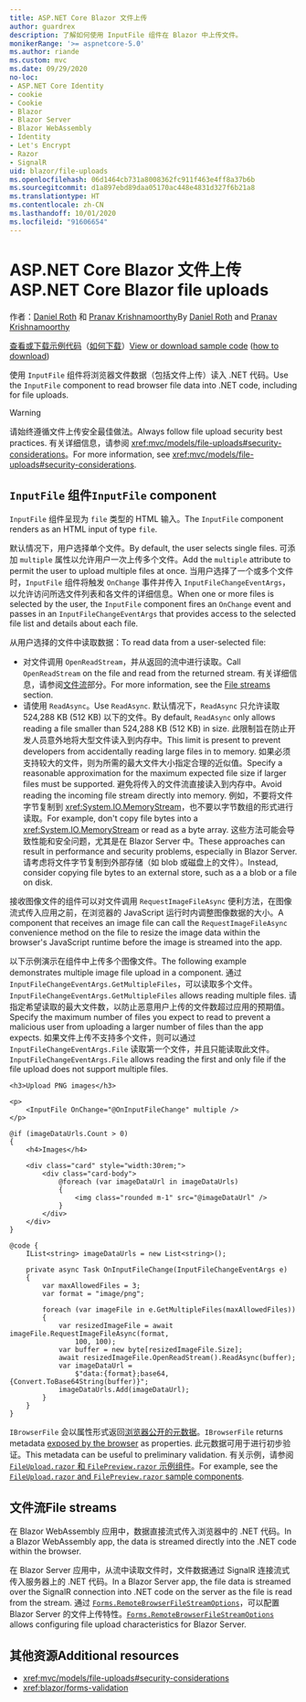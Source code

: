 ```yaml
---
title: ASP.NET Core Blazor 文件上传
author: guardrex
description: 了解如何使用 InputFile 组件在 Blazor 中上传文件。
monikerRange: '>= aspnetcore-5.0'
ms.author: riande
ms.custom: mvc
ms.date: 09/29/2020
no-loc:
- ASP.NET Core Identity
- cookie
- Cookie
- Blazor
- Blazor Server
- Blazor WebAssembly
- Identity
- Let's Encrypt
- Razor
- SignalR
uid: blazor/file-uploads
ms.openlocfilehash: 06d1464cb731a8008362fc911f463e4ff8a37b6b
ms.sourcegitcommit: d1a897ebd89daa05170ac448e4831d327f6b21a8
ms.translationtype: HT
ms.contentlocale: zh-CN
ms.lasthandoff: 10/01/2020
ms.locfileid: "91606654"
---
```

# <a name="aspnet-core-no-locblazor-file-uploads"></a><span data-ttu-id="c7c40-103">ASP.NET Core Blazor 文件上传</span><span class="sxs-lookup"><span data-stu-id="c7c40-103">ASP.NET Core Blazor file uploads</span></span>

<span data-ttu-id="c7c40-104">作者：[Daniel Roth](https://github.com/danroth27) 和 [Pranav Krishnamoorthy](https://github.com/pranavkm)</span><span class="sxs-lookup"><span data-stu-id="c7c40-104">By [Daniel Roth](https://github.com/danroth27) and [Pranav Krishnamoorthy](https://github.com/pranavkm)</span></span>

<span data-ttu-id="c7c40-105">[查看或下载示例代码](https://github.com/dotnet/AspNetCore.Docs/tree/master/aspnetcore/blazor/file-uploads/samples/)（[如何下载](xref:index#how-to-download-a-sample)）</span><span class="sxs-lookup"><span data-stu-id="c7c40-105">[View or download sample code](https://github.com/dotnet/AspNetCore.Docs/tree/master/aspnetcore/blazor/file-uploads/samples/) ([how to download](xref:index#how-to-download-a-sample))</span></span>

<span data-ttu-id="c7c40-106">使用 `InputFile` 组件将浏览器文件数据（包括文件上传）读入 .NET 代码。</span><span class="sxs-lookup"><span data-stu-id="c7c40-106">Use the `InputFile` component to read browser file data into .NET code, including for file uploads.</span></span>

> [!WARNING]
> <span data-ttu-id="c7c40-107">请始终遵循文件上传安全最佳做法。</span><span class="sxs-lookup"><span data-stu-id="c7c40-107">Always follow file upload security best practices.</span></span> <span data-ttu-id="c7c40-108">有关详细信息，请参阅 <xref:mvc/models/file-uploads#security-considerations>。</span><span class="sxs-lookup"><span data-stu-id="c7c40-108">For more information, see <xref:mvc/models/file-uploads#security-considerations>.</span></span>

## <a name="inputfile-component"></a><span data-ttu-id="c7c40-109">`InputFile` 组件</span><span class="sxs-lookup"><span data-stu-id="c7c40-109">`InputFile` component</span></span>

<span data-ttu-id="c7c40-110">`InputFile` 组件呈现为 `file` 类型的 HTML 输入。</span><span class="sxs-lookup"><span data-stu-id="c7c40-110">The `InputFile` component renders as an HTML input of type `file`.</span></span>

<span data-ttu-id="c7c40-111">默认情况下，用户选择单个文件。</span><span class="sxs-lookup"><span data-stu-id="c7c40-111">By default, the user selects single files.</span></span> <span data-ttu-id="c7c40-112">可添加 `multiple` 属性以允许用户一次上传多个文件。</span><span class="sxs-lookup"><span data-stu-id="c7c40-112">Add the `multiple` attribute to permit the user to upload multiple files at once.</span></span> <span data-ttu-id="c7c40-113">当用户选择了一个或多个文件时，`InputFile` 组件将触发 `OnChange` 事件并传入 `InputFileChangeEventArgs`，以允许访问所选文件列表和各文件的详细信息。</span><span class="sxs-lookup"><span data-stu-id="c7c40-113">When one or more files is selected by the user, the `InputFile` component fires an `OnChange` event and passes in an `InputFileChangeEventArgs` that provides access to the selected file list and details about each file.</span></span>

<span data-ttu-id="c7c40-114">从用户选择的文件中读取数据：</span><span class="sxs-lookup"><span data-stu-id="c7c40-114">To read data from a user-selected file:</span></span>

* <span data-ttu-id="c7c40-115">对文件调用 `OpenReadStream`，并从返回的流中进行读取。</span><span class="sxs-lookup"><span data-stu-id="c7c40-115">Call `OpenReadStream` on the file and read from the returned stream.</span></span> <span data-ttu-id="c7c40-116">有关详细信息，请参阅[文件流](#file-streams)部分。</span><span class="sxs-lookup"><span data-stu-id="c7c40-116">For more information, see the [File streams](#file-streams) section.</span></span>
* <span data-ttu-id="c7c40-117">请使用 `ReadAsync`。</span><span class="sxs-lookup"><span data-stu-id="c7c40-117">Use `ReadAsync`.</span></span> <span data-ttu-id="c7c40-118">默认情况下，`ReadAsync` 只允许读取 524,288 KB (512 KB) 以下的文件。</span><span class="sxs-lookup"><span data-stu-id="c7c40-118">By default, `ReadAsync` only allows reading a file smaller than 524,288 KB (512 KB) in size.</span></span> <span data-ttu-id="c7c40-119">此限制旨在防止开发人员意外地将大型文件读入到内存中。</span><span class="sxs-lookup"><span data-stu-id="c7c40-119">This limit is present to prevent developers from accidentally reading large files in to memory.</span></span> <span data-ttu-id="c7c40-120">如果必须支持较大的文件，则为所需的最大文件大小指定合理的近似值。</span><span class="sxs-lookup"><span data-stu-id="c7c40-120">Specify a reasonable approximation for the maximum expected file size if larger files must be supported.</span></span> <span data-ttu-id="c7c40-121">避免将传入的文件流直接读入到内存中。</span><span class="sxs-lookup"><span data-stu-id="c7c40-121">Avoid reading the incoming file stream directly into memory.</span></span> <span data-ttu-id="c7c40-122">例如，不要将文件字节复制到 <xref:System.IO.MemoryStream>，也不要以字节数组的形式进行读取。</span><span class="sxs-lookup"><span data-stu-id="c7c40-122">For example, don't copy file bytes into a <xref:System.IO.MemoryStream> or read as a byte array.</span></span> <span data-ttu-id="c7c40-123">这些方法可能会导致性能和安全问题，尤其是在 Blazor Server 中。</span><span class="sxs-lookup"><span data-stu-id="c7c40-123">These approaches can result in performance and security problems, especially in Blazor Server.</span></span> <span data-ttu-id="c7c40-124">请考虑将文件字节复制到外部存储（如 blob 或磁盘上的文件）。</span><span class="sxs-lookup"><span data-stu-id="c7c40-124">Instead, consider copying file bytes to an external store, such as a a blob or a file on disk.</span></span>

<span data-ttu-id="c7c40-125">接收图像文件的组件可以对文件调用 `RequestImageFileAsync` 便利方法，在图像流式传入应用之前，在浏览器的 JavaScript 运行时内调整图像数据的大小。</span><span class="sxs-lookup"><span data-stu-id="c7c40-125">A component that receives an image file can call the `RequestImageFileAsync` convenience method on the file to resize the image data within the browser's JavaScript runtime before the image is streamed into the app.</span></span>

<span data-ttu-id="c7c40-126">以下示例演示在组件中上传多个图像文件。</span><span class="sxs-lookup"><span data-stu-id="c7c40-126">The following example demonstrates multiple image file upload in a component.</span></span> <span data-ttu-id="c7c40-127">通过 `InputFileChangeEventArgs.GetMultipleFiles`，可以读取多个文件。</span><span class="sxs-lookup"><span data-stu-id="c7c40-127">`InputFileChangeEventArgs.GetMultipleFiles` allows reading multiple files.</span></span> <span data-ttu-id="c7c40-128">请指定希望读取的最大文件数，以防止恶意用户上传的文件数超过应用的预期值。</span><span class="sxs-lookup"><span data-stu-id="c7c40-128">Specify the maximum number of files you expect to read to prevent a malicious user from uploading a larger number of files than the app expects.</span></span> <span data-ttu-id="c7c40-129">如果文件上传不支持多个文件，则可以通过 `InputFileChangeEventArgs.File` 读取第一个文件，并且只能读取此文件。</span><span class="sxs-lookup"><span data-stu-id="c7c40-129">`InputFileChangeEventArgs.File` allows reading the first and only file if the file upload does not support multiple files.</span></span>

```razor
<h3>Upload PNG images</h3>

<p>
    <InputFile OnChange="@OnInputFileChange" multiple />
</p>

@if (imageDataUrls.Count > 0)
{
    <h4>Images</h4>

    <div class="card" style="width:30rem;">
        <div class="card-body">
            @foreach (var imageDataUrl in imageDataUrls)
            {
                <img class="rounded m-1" src="@imageDataUrl" />
            }
        </div>
    </div>
}

@code {
    IList<string> imageDataUrls = new List<string>();

    private async Task OnInputFileChange(InputFileChangeEventArgs e)
    {
        var maxAllowedFiles = 3;
        var format = "image/png";

        foreach (var imageFile in e.GetMultipleFiles(maxAllowedFiles))
        {
            var resizedImageFile = await imageFile.RequestImageFileAsync(format, 
                100, 100);
            var buffer = new byte[resizedImageFile.Size];
            await resizedImageFile.OpenReadStream().ReadAsync(buffer);
            var imageDataUrl = 
                $"data:{format};base64,{Convert.ToBase64String(buffer)}";
            imageDataUrls.Add(imageDataUrl);
        }
    }
}
```

<span data-ttu-id="c7c40-130">`IBrowserFile` 会以属性形式返回[浏览器公开的元数据](https://developer.mozilla.org/docs/Web/API/File#Instance_properties)。</span><span class="sxs-lookup"><span data-stu-id="c7c40-130">`IBrowserFile` returns metadata [exposed by the browser](https://developer.mozilla.org/docs/Web/API/File#Instance_properties) as properties.</span></span> <span data-ttu-id="c7c40-131">此元数据可用于进行初步验证。</span><span class="sxs-lookup"><span data-stu-id="c7c40-131">This metadata can be useful to preliminary validation.</span></span> <span data-ttu-id="c7c40-132">有关示例，请参阅 [`FileUpload.razor` 和 `FilePreview.razor` 示例组件](https://github.com/dotnet/AspNetCore.Docs/tree/master/aspnetcore/blazor/file-uploads/samples/)。</span><span class="sxs-lookup"><span data-stu-id="c7c40-132">For example, see the [`FileUpload.razor` and `FilePreview.razor` sample components](https://github.com/dotnet/AspNetCore.Docs/tree/master/aspnetcore/blazor/file-uploads/samples/).</span></span>

## <a name="file-streams"></a><span data-ttu-id="c7c40-133">文件流</span><span class="sxs-lookup"><span data-stu-id="c7c40-133">File streams</span></span>

<span data-ttu-id="c7c40-134">在 Blazor WebAssembly 应用中，数据直接流式传入浏览器中的 .NET 代码。</span><span class="sxs-lookup"><span data-stu-id="c7c40-134">In a Blazor WebAssembly app, the data is streamed directly into the .NET code within the browser.</span></span>

<span data-ttu-id="c7c40-135">在 Blazor Server 应用中，从流中读取文件时，文件数据通过 SignalR 连接流式传入服务器上的 .NET 代码。</span><span class="sxs-lookup"><span data-stu-id="c7c40-135">In a Blazor Server app, the file data is streamed over the SignalR connection into .NET code on the server as the file is read from the stream.</span></span> <span data-ttu-id="c7c40-136">通过 [`Forms.RemoteBrowserFileStreamOptions`](https://github.com/dotnet/aspnetcore/blob/master/src/Components/Web/src/Forms/InputFile/RemoteBrowserFileStreamOptions.cs)，可以配置 Blazor Server 的文件上传特性。</span><span class="sxs-lookup"><span data-stu-id="c7c40-136">[`Forms.RemoteBrowserFileStreamOptions`](https://github.com/dotnet/aspnetcore/blob/master/src/Components/Web/src/Forms/InputFile/RemoteBrowserFileStreamOptions.cs) allows configuring file upload characteristics for Blazor Server.</span></span>

## <a name="additional-resources"></a><span data-ttu-id="c7c40-137">其他资源</span><span class="sxs-lookup"><span data-stu-id="c7c40-137">Additional resources</span></span>

* <xref:mvc/models/file-uploads#security-considerations>
* <xref:blazor/forms-validation>
